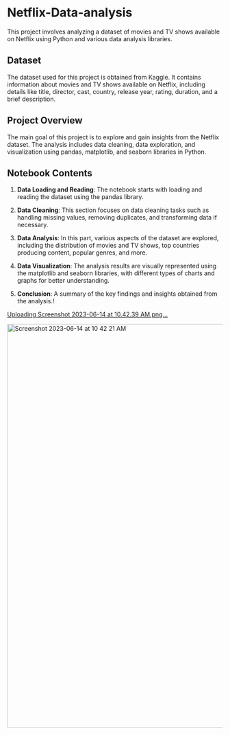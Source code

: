 # Netflix-Data-analysis

This project involves analyzing a dataset of movies and TV shows available on Netflix using Python and various data analysis libraries.

## Dataset

The dataset used for this project is obtained from Kaggle. It contains information about movies and TV shows available on Netflix, including details like title, director, cast, country, release year, rating, duration, and a brief description.

## Project Overview

The main goal of this project is to explore and gain insights from the Netflix dataset. The analysis includes data cleaning, data exploration, and visualization using pandas, matplotlib, and seaborn libraries in Python.

## Notebook Contents

1. **Data Loading and Reading**: The notebook starts with loading and reading the dataset using the pandas library.

2. **Data Cleaning**: This section focuses on data cleaning tasks such as handling missing values, removing duplicates, and transforming data if necessary.

3. **Data Analysis**: In this part, various aspects of the dataset are explored, including the distribution of movies and TV shows, top countries producing content, popular genres, and more.

4. **Data Visualization**: The analysis results are visually represented using the matplotlib and seaborn libraries, with different types of charts and graphs for better understanding.

5. **Conclusion**: A summary of the key findings and insights obtained from the analysis.!

[Uploading Screenshot 2023-06-14 at 10.42.39 AM.png…]()

<img width="942" alt="Screenshot 2023-06-14 at 10 42 21 AM" src="https://github.com/Kirtan26/Netflix-Data-analysis/assets/111518718/a89090a1-73d0-48a5-8e26-5b8258dbecff">




